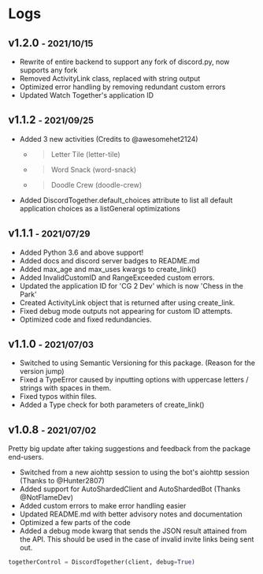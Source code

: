 # Logs

## v1.2.0 <small>- 2021/10/15</small>
* Rewrite of entire backend to support any fork of discord.py, now supports any fork
* Removed ActivityLink class, replaced with string output
* Optimized error handling by removing redundant custom errors
* Updated Watch Together's application ID

## v1.1.2 <small>- 2021/09/25</small>
* Added 3 new activities (Credits to @awesomehet2124)
    * > Letter Tile (letter-tile)
    * > Word Snack (word-snack)
    * > Doodle Crew (doodle-crew)
* Added DiscordTogether.default_choices attribute to list all default application choices as a listGeneral optimizations

## v1.1.1 <small>- 2021/07/29</small>
* Added Python 3.6 and above support!
* Added docs and discord server badges to README.md
* Added max_age and max_uses kwargs to create_link()
* Added InvalidCustomID and RangeExceeded custom errors.
* Updated the application ID for 'CG 2 Dev' which is now 'Chess in the Park'
* Created ActivityLink object that is returned after using create_link.
* Fixed debug mode outputs not appearing for custom ID attempts.
* Optimized code and fixed redundancies.

## v1.1.0 <small>- 2021/07/03</small>
* Switched to using Semantic Versioning for this package. (Reason for the version jump)
* Fixed a TypeError caused by inputting options with uppercase letters / strings with spaces in them.
* Fixed typos within files.
* Added a Type check for both parameters of create_link()

## v1.0.8 <small>- 2021/07/02</small>
Pretty big update after taking suggestions and feedback from the package end-users.

* Switched from a new aiohttp session to using the bot's aiohttp session (Thanks to @Hunter2807)
* Added support for AutoShardedClient and AutoShardedBot (Thanks @NotFlameDev)
* Added custom errors to make error handling easier
* Updated README.md with better advisory notes and documentation
* Optimized a few parts of the code
* Added a debug mode kwarg that sends the JSON result attained from the API. This should be used in the case of invalid invite links being sent out.
``` python
togetherControl = DiscordTogether(client, debug=True)
```